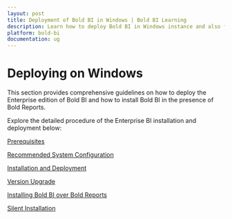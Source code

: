 ```yaml
---
layout: post
title: Deployment of Bold BI in Windows | Bold BI Learning
description: Learn how to deploy Bold BI in Windows instance and also find how it can be installed on top of Bold Reports if installed already.
platform: bold-bi
documentation: ug
---
```


# Deploying on Windows

This section provides comprehensive guidelines on how to deploy the Enterprise edition of Bold BI and how to install Bold BI in the presence of Bold Reports.

Explore the detailed procedure of the Enterprise BI installation and deployment below:

[Prerequisites](/deploying-bold-bi/deploying-on-windows/prerequisites-windows/)

[Recommended System Configuration](/deploying-bold-bi/deploying-on-windows/recommended-system-configuration/)

[Installation and Deployment](/deploying-bold-bi/deploying-on-windows/installation-and-deployment/)

[Version Upgrade](/deploying-bold-bi/deploying-on-windows/upgrade-to-latest/)

[Installing Bold BI over Bold Reports](/deploying-bold-bi/deploying-on-windows/install-when-bold-report-exist/)

[Silent Installation](/deploying-bold-bi/deploying-on-windows/silent-installation/)